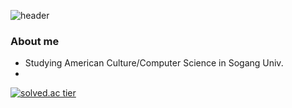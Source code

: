 ![header](https://capsule-render.vercel.app/api?type=waving&color=auto&height=300&section=header&text=Imagination&fontSize=90)


### About me
* Studying American Culture/Computer Science in Sogang Univ.
* 


[![solved.ac tier](http://mazassumnida.wtf/api/generate_badge?boj=hj0816hj)](https://solved.ac/hj0816hj)
